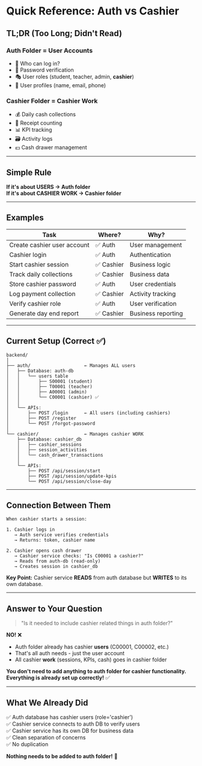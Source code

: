# Quick Reference: Auth vs Cashier

## TL;DR (Too Long; Didn't Read)

### Auth Folder = User Accounts
- 👤 Who can log in?
- 🔐 Password verification
- 🎭 User roles (student, teacher, admin, **cashier**)
- 📝 User profiles (name, email, phone)

### Cashier Folder = Cashier Work
- 💰 Daily cash collections
- 🧾 Receipt counting
- 📊 KPI tracking
- 🗃️ Activity logs
- 💵 Cash drawer management

---

## Simple Rule

**If it's about USERS → Auth folder**  
**If it's about CASHIER WORK → Cashier folder**

---

## Examples

| Task | Where? | Why? |
|------|--------|------|
| Create cashier user account | ✅ Auth | User management |
| Cashier login | ✅ Auth | Authentication |
| Start cashier session | ✅ Cashier | Business logic |
| Track daily collections | ✅ Cashier | Business data |
| Store cashier password | ✅ Auth | User credentials |
| Log payment collection | ✅ Cashier | Activity tracking |
| Verify cashier role | ✅ Auth | User verification |
| Generate day end report | ✅ Cashier | Business reporting |

---

## Current Setup (Correct ✅)

```
backend/
│
├── auth/                    ← Manages ALL users
│   ├── Database: auth-db
│   │   └── users table
│   │       ├── S00001 (student)
│   │       ├── T00001 (teacher)
│   │       ├── A00001 (admin)
│   │       └── C00001 (cashier) ✅
│   │
│   └── APIs:
│       ├── POST /login      ← All users (including cashiers)
│       ├── POST /register
│       └── POST /forgot-password
│
└── cashier/                 ← Manages cashier WORK
    ├── Database: cashier_db
    │   ├── cashier_sessions
    │   ├── session_activities
    │   └── cash_drawer_transactions
    │
    └── APIs:
        ├── POST /api/session/start
        ├── POST /api/session/update-kpis
        └── POST /api/session/close-day
```

---

## Connection Between Them

```
When cashier starts a session:

1. Cashier logs in
   → Auth service verifies credentials
   → Returns: token, cashier name

2. Cashier opens cash drawer
   → Cashier service checks: "Is C00001 a cashier?"
   → Reads from auth-db (read-only)
   → Creates session in cashier_db
```

**Key Point:** Cashier service **READS** from auth database but **WRITES** to its own database.

---

## Answer to Your Question

> "Is it needed to include cashier related things in auth folder?"

**NO!** ❌

- Auth folder already has cashier **users** (C00001, C00002, etc.)
- That's all auth needs - just the user account
- All cashier **work** (sessions, KPIs, cash) goes in cashier folder

**You don't need to add anything to auth folder for cashier functionality.**  
**Everything is already set up correctly!** ✅

---

## What We Already Did

✅ Auth database has cashier users (role='cashier')  
✅ Cashier service connects to auth DB to verify users  
✅ Cashier service has its own DB for business data  
✅ Clean separation of concerns  
✅ No duplication  

**Nothing needs to be added to auth folder!** 🎉
